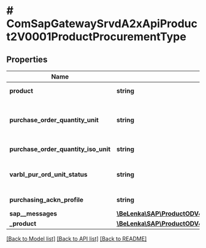 # # ComSapGatewaySrvdA2xApiProduct2V0001ProductProcurementType

## Properties

Name | Type | Description | Notes
------------ | ------------- | ------------- | -------------
**product** | **string** | Product Number | [optional]
**purchase_order_quantity_unit** | **string** | Base Unit of Measure - No Conversion Routine | [optional]
**purchase_order_quantity_iso_unit** | **string** | Order unit in ISO code | [optional]
**varbl_pur_ord_unit_status** | **string** | Variable Purchase Order Unit Active | [optional]
**purchasing_ackn_profile** | **string** | Purchasing Value Key | [optional]
**sap__messages** | [**\BeLenka\SAP\ProductODV4\Model\ComSapGatewaySrvdA2xApiProduct2V0001SAPMessage[]**](ComSapGatewaySrvdA2xApiProduct2V0001SAPMessage.md) |  | [optional]
**_product** | [**\BeLenka\SAP\ProductODV4\Model\ComSapGatewaySrvdA2xApiProduct2V0001ProductType**](ComSapGatewaySrvdA2xApiProduct2V0001ProductType.md) |  | [optional]

[[Back to Model list]](../../README.md#models) [[Back to API list]](../../README.md#endpoints) [[Back to README]](../../README.md)

